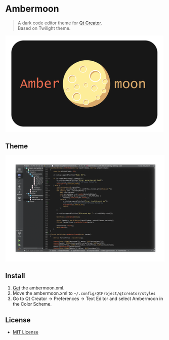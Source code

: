 # Ambermoon

> A dark code editor theme for [Qt Creator](http://qt.io/ide). <br>
Based on Twilight theme.

<img src="/img/logo.png" alt="Logo" width="500">

## Theme

<img src="/img/ambermoon.png" alt="Screenshot" width="700">

## Install

1. [Get](/ambermoon.xml) the ambermoon.xml.
2. Move the ambermoon.xml to ```~/.config/QtProject/qtcreator/styles```
3. Go to Qt Creator -> Preferences -> Text Editor and select Ambermoon in the Color Scheme.

## License

* [MIT License](./LICENSE)
